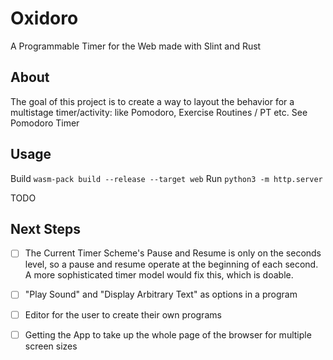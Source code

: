 # Oxidoro

A Programmable Timer for the Web made with Slint and Rust

## About

The goal of this project is to create a way to layout the behavior for a multistage timer/activity: like Pomodoro, Exercise Routines / PT etc.
See Pomodoro Timer

## Usage

Build
`wasm-pack build --release --target web`
Run
`python3 -m http.server`

TODO

## Next Steps

- [ ] The Current Timer Scheme's Pause and Resume is only on the seconds level, so a pause and resume operate at the beginning of each second. A more sophisticated timer model would fix this, which is doable.
- [ ] "Play Sound" and "Display Arbitrary Text" as options in a program
- [ ] Editor for the user to create their own programs
- [ ] Getting the App to take up the whole page of the browser for multiple screen sizes

